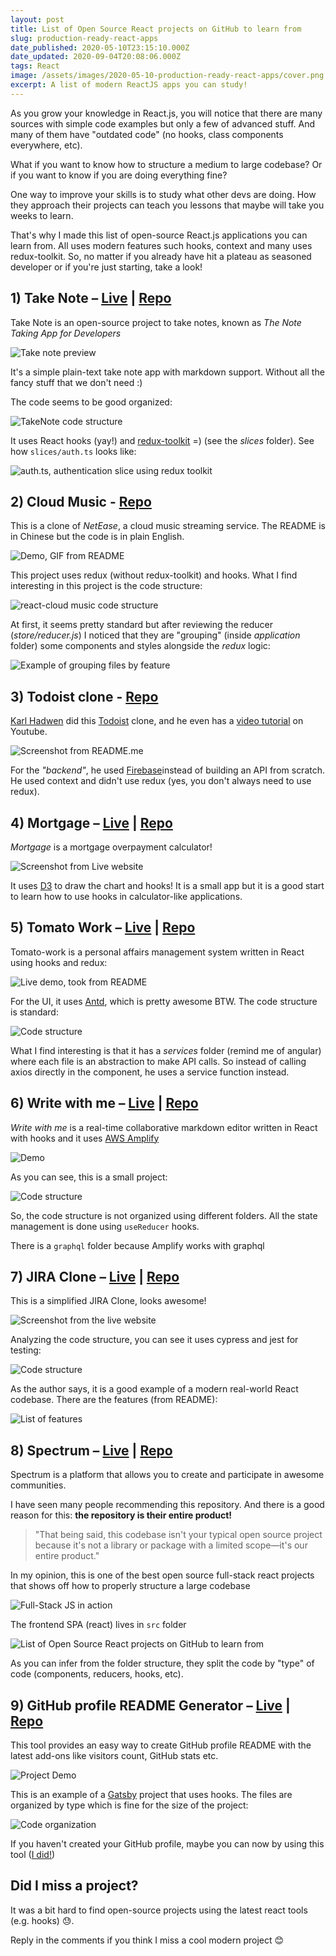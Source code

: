 ```yaml
---
layout: post
title: List of Open Source React projects on GitHub to learn from
slug: production-ready-react-apps
date_published: 2020-05-10T23:15:10.000Z
date_updated: 2020-09-04T20:08:06.000Z
tags: React
image: /assets/images/2020-05-10-production-ready-react-apps/cover.png
excerpt: A list of modern ReactJS apps you can study!
---
```


As you grow your knowledge in React.js, you will notice that there are many sources with simple code examples but only a few of advanced stuff. And many of them have "outdated code" (no hooks, class components everywhere, etc).

What if you want to know how to structure a medium to large codebase? Or if you want to know if you are doing everything fine?

One way to improve your skills is to study what other devs are doing. How they approach their projects can teach you lessons that maybe will take you weeks to learn.

That's why I made this list of open-source React.js applications you can learn from. All uses modern features such hooks, context and many uses redux-toolkit. So, no matter if you already have hit a plateau as seasoned developer or if you're just starting, take a look!

## 1) Take Note – [Live](https://takenote.dev/) | [Repo](https://github.com/taniarascia/takenote)    

Take Note is an open-source project to take notes, known as _The Note Taking App for Developers_

![Take note preview](/assets/images/2020-05-10-production-ready-react-apps/takenote.png)

It's a simple plain-text take note app with markdown support. Without all the fancy stuff that we don't need :)

The code seems to be good organized:

![TakeNote code structure](/assets/images/2020-05-10-production-ready-react-apps/takenote-code-structure.png)

It uses React hooks (yay!) and [redux-toolkit](https://redux-toolkit.js.org/https://redux-toolkit.js.org/https://redux-toolkit.js.org/https://redux-toolkit.js.org/) =) (see the _slices_ folder). See how `slices/auth.ts` looks like:

![auth.ts, authentication slice using redux toolkit](/assets/images/2020-05-10-production-ready-react-apps/take-note-auth-slice.png)

## 2) Cloud Music - [Repo](https://github.com/sanyuan0704/react-cloud-music)

This is a clone of _NetEase_, a cloud music streaming service. The README is in Chinese but the code is in plain English.

![Demo, GIF from README](/assets/images/2020-05-10-production-ready-react-apps/cloud-music-demo.gif)

This project uses redux (without redux-toolkit) and hooks. What I find interesting in this project is the code structure:

![react-cloud music code structure](/assets/images/2020-05-10-production-ready-react-apps/cloud-music-code-structure.png)

At first, it seems pretty standard but after reviewing the reducer (_store/reducer.js_) I noticed that they are "grouping" (inside _application_ folder) some components and styles alongside the _redux_ logic:

![Example of grouping files by feature](/assets/images/2020-05-10-production-ready-react-apps/cloud-music-by-feature.png)

## 3) Todoist clone - [Repo](https://github.com/karlhadwen/todoist)

[Karl Hadwen](https://www.youtube.com/channel/UC1DUQiZduv_yNZy0O7n_iHA) did this [Todoist](https://todoist.com/es) clone, and he even has a [video tutorial](https://www.youtube.com/watch?v=HgfA4W_VjmI) on Youtube.

![Screenshot from README.me](/assets/images/2020-05-10-production-ready-react-apps/todoist-demo.png)

For the _"backend"_, he used [Firebase](https://firebase.google.com/)instead of building an API from scratch. He used context and didn't use redux (yes, you don't always need to use redux).

## 4) Mortgage – [Live](https://paulhoughton.github.io/mortgage/) | [Repo](https://github.com/paulhoughton/mortgage)

_Mortgage_ is a mortgage overpayment calculator!

![Screenshot from Live website](/assets/images/2020-05-10-production-ready-react-apps/mortgage-demo.png)

It uses [D3](https://d3js.org/) to draw the chart and hooks! It is a small app but it is a good start to learn how to use hooks in calculator-like applications.

## 5) Tomato Work – [Live](https://tomato-work.xiejiahe.com/) | [Repo](https://github.com/xjh22222228/tomato-work)

Tomato-work is a personal affairs management system written in React using hooks and redux:

![Live demo, took from README](/assets/images/2020-05-10-production-ready-react-apps/tomato-work-demo.gif)

For the UI, it uses [Antd](https://ant.design/), which is pretty awesome BTW. The code structure is standard:

![Code structure](/assets/images/2020-05-10-production-ready-react-apps/tomato-work-code-structure.png)

What I find interesting is that it has a _services_ folder (remind me of angular) where each file is an abstraction to make API calls. So instead of calling axios directly in the component, he uses a service function instead.

## 6) Write with me – [Live](https://www.writewithme.dev) | [Repo](https://github.com/dabit3/write-with-me)   

_Write with me_ is a real-time collaborative markdown editor written in React with hooks and it uses [AWS Amplify](https://aws.amazon.com/es/amplify/)

![Demo](/assets/images/2020-05-10-production-ready-react-apps/write-with-me-demo.gif)

As you can see, this is a small project:

![Code structure](/assets/images/2020-05-10-production-ready-react-apps/write-with-me-code-structure.png)

So, the code structure is not organized using different folders. All the state management is done using `useReducer` hooks.

There is a `graphql` folder because Amplify works with graphql

## 7) JIRA Clone – [Live](https://jira.ivorreic.com/project/board) | [Repo](https://github.com/oldboyxx/jira_clone)

This is a simplified JIRA Clone, looks awesome!

![Screenshot from the live website](/assets/images/2020-05-10-production-ready-react-apps/jira-clone-demo.png)

Analyzing the code structure, you can see it uses cypress and jest for testing:

![Code structure](/assets/images/2020-05-10-production-ready-react-apps/jira-clone-code-structure.png)

As the author says, it is a good example of a modern real-world React codebase. There are the features (from README):

![List of features](/assets/images/2020-05-10-production-ready-react-apps/jira-clone-features.png)

## 8) Spectrum – [Live](https://spectrum.chat/) | [Repo](https://github.com/withspectrum/spectrum)

Spectrum is a platform that allows you to create and participate in awesome communities.

I have seen many people recommending this repository. And there is a good reason for this: **the repository is their entire product!**

> "That being said, this codebase isn't your typical open source project because it's not a library or package with a limited scope—it's our entire product."

In my opinion, this is one of the best open source full-stack react projects that shows off how to properly structure a large codebase

![Full-Stack JS in action](/assets/images/2020-05-10-production-ready-react-apps/spectrum-code-structure.png)

The frontend SPA (react) lives in `src` folder

![List of Open Source React projects on GitHub to learn from](/assets/images/2020-05-10-production-ready-react-apps/spectrum-code-structure-spa.png)

As you can infer from the folder structure, they split the code by "type" of code (components, reducers, hooks, etc).

## 9) GitHub profile README Generator – [Live](https://rahuldkjain.github.io/gh-profile-readme-generator/) | [Repo](https://github.com/rahuldkjain/github-profile-readme-generator)

This tool provides an easy way to create GitHub profile README with the latest add-ons like visitors count, GitHub stats etc.

![Project Demo](/assets/images/2020-05-10-production-ready-react-apps/github-profile-creator-demo.gif)

This is an example of a [Gatsby](https://www.gatsbyjs.com/) project that uses hooks. The files are organized by type which is fine for the size of the project:

![Code organization](/assets/images/2020-05-10-production-ready-react-apps/github-profile-generator-code-structure.png)

If you haven't created your GitHub profile, maybe you can now by using this tool ([I did!](https://github.com/muzk/))

## Did I miss a project?

It was a bit hard to find open-source projects using the latest react tools (e.g. hooks) 😓. 

Reply in the comments if you think I miss a cool modern project 😊
